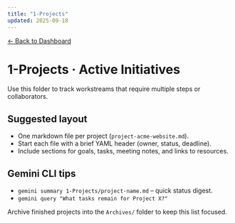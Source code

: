 ```yaml
---
title: "1-Projects"
updated: 2025-09-18
---
```


[← Back to Dashboard](../000-Dashboard.md)

# 1-Projects · Active Initiatives

Use this folder to track workstreams that require multiple steps or collaborators.

## Suggested layout
- One markdown file per project (`project-acme-website.md`).
- Start each file with a brief YAML header (owner, status, deadline).
- Include sections for goals, tasks, meeting notes, and links to resources.

## Gemini CLI tips
- `gemini summary 1-Projects/project-name.md` – quick status digest.
- `gemini query "What tasks remain for Project X?"`

Archive finished projects into the `Archives/` folder to keep this list focused.
